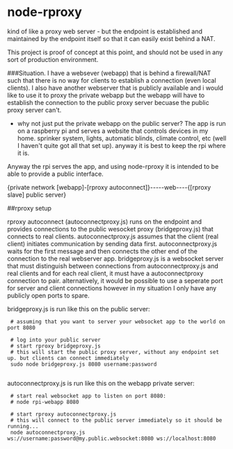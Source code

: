# node-rproxy
kind of like a proxy web server - but the endpoint is established and maintained by the endpoint itself so that it can easily exist behind a NAT. 

This project is proof of concept at this point, and should not be used in any sort of production environment.

###Situation.
I have a websever (webapp) that is behind a firewall/NAT such that there is no way for clients to establish a connection (even local clients).
I also have another webserver that is publicly available and i would like to use it to proxy the private webapp but the webapp will
have to establish the connection to the public proxy server becuase the public proxy server can't.

 - why not just put the private webapp on the public server? The app is run on a raspberry pi and serves a website that controls devices 
 in my home. sprinker system, lights, automatic blinds, climate control, etc (well I haven't quite got all that set up). anyway it is 
 best to keep the rpi where it is.
 
Anyway the rpi serves the app, and using node-rproxy it is intended to be able to provide a public interface. 



{private network [webapp]-[rproxy autoconnect]}-----web----{[rproxy slave] public server}
 
##rproxy setup

rproxy autoconnect (autoconnectproxy.js) runs on the endpoint and provides connections to the public wesocket proxy (bridgeproxy.js) that connects to real clients. autoconnectproxy.js assumes that the client (real client) initiates communication by sending data first. autoconnectproxy.js waits for the first message and then connects the other end of the connection to the real webserver app. bridgeproxy.js is a websocket server that must distinguish between connections from autoconnectproxy.js and real clients and for each real client, it must have a autoconnectproxy connection to pair. alternatively, it would be possible to use a seperate port for server and client connections 
however in my situation I only have any publicly open ports to spare.

bridgeproxy.js is run like this on the public server: 
```
 # assuming that you want to server your websocket app to the world on port 8080

 # log into your public server
 # start rproxy bridgeproxy.js
 # this will start the public proxy server, without any endpoint set up. but clients can connect immediately
 sudo node bridgeproxy.js 8080 username:password
 
```

autoconnectproxy.js is run like this on the webapp private server: 
```
 # start real websocket app to listen on port 8080:
 # node rpi-webapp 8080
 
 # start rproxy autoconnectproxy.js
 # this will connect to the public server immediately so it should be running...
 node autoconnectproxy.js ws://username:password@my.public.websocket:8080 ws://localhost:8080
 
```



